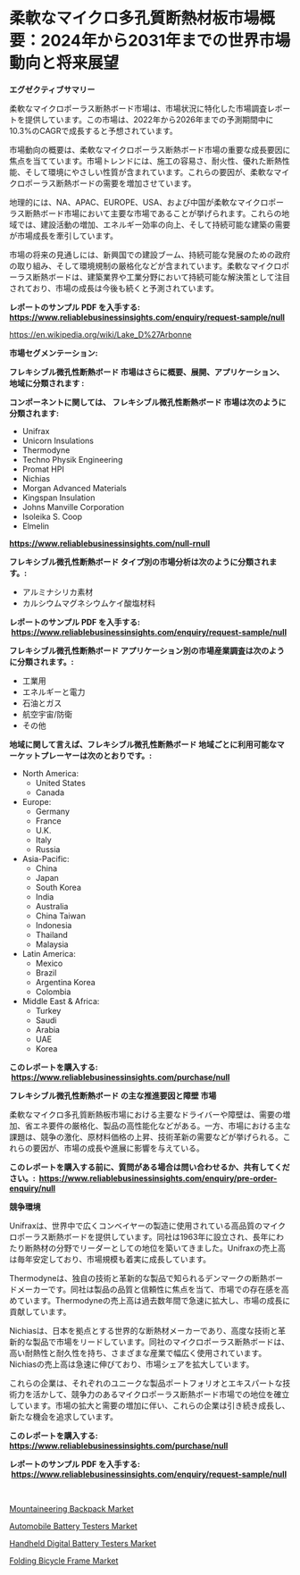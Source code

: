 <p><h1>柔軟なマイクロ多孔質断熱材板市場概要：2024年から2031年までの世界市場動向と将来展望</h1></p><p><strong>エグゼクティブサマリー</strong></p>
<p><p>柔軟なマイクロポーラス断熱ボード市場は、市場状況に特化した市場調査レポートを提供しています。この市場は、2022年から2026年までの予測期間中に10.3%のCAGRで成長すると予想されています。</p><p>市場動向の概要は、柔軟なマイクロポーラス断熱ボード市場の重要な成長要因に焦点を当てています。市場トレンドには、施工の容易さ、耐火性、優れた断熱性能、そして環境にやさしい性質が含まれています。これらの要因が、柔軟なマイクロポーラス断熱ボードの需要を増加させています。</p><p>地理的には、NA、APAC、EUROPE、USA、および中国が柔軟なマイクロポーラス断熱ボード市場において主要な市場であることが挙げられます。これらの地域では、建設活動の増加、エネルギー効率の向上、そして持続可能な建築の需要が市場成長を牽引しています。</p><p>市場の将来の見通しには、新興国での建設ブーム、持続可能な発展のための政府の取り組み、そして環境規制の厳格化などが含まれています。柔軟なマイクロポーラス断熱ボードは、建築業界や工業分野において持続可能な解決策として注目されており、市場の成長は今後も続くと予測されています。</p></p>
<p><strong>レポートのサンプル PDF を入手する: <a href="https://www.reliablebusinessinsights.com/enquiry/request-sample/null">https://www.reliablebusinessinsights.com/enquiry/request-sample/null</a></strong></p>
<p><a href="https://en.wikipedia.org/wiki/Lake_D%27Arbonne">https://en.wikipedia.org/wiki/Lake_D%27Arbonne</a></p>
<p><strong>市場セグメンテーション:</strong></p>
<p><strong> フレキシブル微孔性断熱ボード 市場はさらに概要、展開、アプリケーション、地域に分類されます :</strong></p>
<p><strong>コンポーネントに関しては、 フレキシブル微孔性断熱ボード 市場は次のように分類されます: &nbsp;</strong></p>
<p><ul><li>Unifrax</li><li>Unicorn Insulations</li><li>Thermodyne</li><li>Techno Physik Engineering</li><li>Promat HPI</li><li>Nichias</li><li>Morgan Advanced Materials</li><li>Kingspan Insulation</li><li>Johns Manville Corporation</li><li>Isoleika S. Coop</li><li>Elmelin</li></ul></p>
<p><strong><a href="https://www.reliablebusinessinsights.com/null-rnull">https://www.reliablebusinessinsights.com/null-rnull</a></strong></p>
<p><strong> フレキシブル微孔性断熱ボード タイプ別の市場分析は次のように分類されます。:</strong></p>
<p><ul><li>アルミナシリカ素材</li><li>カルシウムマグネシウムケイ酸塩材料</li></ul></p>
<p><strong>レポートのサンプル PDF を入手する: &nbsp;<a href="https://www.reliablebusinessinsights.com/enquiry/request-sample/null">https://www.reliablebusinessinsights.com/enquiry/request-sample/null</a></strong></p>
<p><strong> フレキシブル微孔性断熱ボード アプリケーション別の市場産業調査は次のように分類されます。:</strong></p>
<p><ul><li>工業用</li><li>エネルギーと電力</li><li>石油とガス</li><li>航空宇宙/防衛</li><li>その他</li></ul></p>
<p><strong>地域に関して言えば、フレキシブル微孔性断熱ボード 地域ごとに利用可能なマーケットプレーヤーは次のとおりです。:</strong></p>
<p><ul>
    <li>
        North America:
        <ul>
            <li>United States</li>
            <li>Canada</li>
        </ul>
    </li>
    <li>
        Europe:
        <ul>
            <li>Germany</li>
            <li>France</li>
            <li>U.K.</li>
            <li>Italy</li>
            <li>Russia</li>
        </ul>
    </li>
    <li>
        Asia-Pacific:
        <ul>
            <li>China</li>
            <li>Japan</li>
            <li>South Korea</li>
            <li>India</li>
            <li>Australia</li>
            <li>China Taiwan</li>
            <li>Indonesia</li>
            <li>Thailand</li>
            <li>Malaysia</li>
        </ul>
    </li>
    <li>
        Latin America:
        <ul>
            <li>Mexico</li>
            <li>Brazil</li>
            <li>Argentina Korea</li>
            <li>Colombia</li>
        </ul>
    </li>
    <li>
        Middle East & Africa:
        <ul>
            <li>Turkey</li>
            <li>Saudi</li>
            <li>Arabia</li>
            <li>UAE</li>
            <li>Korea</li>
        </ul>
    </li>
    </ul></p>
<p><strong>このレポートを購入する: &nbsp;<a href="https://www.reliablebusinessinsights.com/purchase/null">https://www.reliablebusinessinsights.com/purchase/null</a></strong></p>
<p><strong>フレキシブル微孔性断熱ボード の主な推進要因と障壁 市場</strong></p>
<p><p>柔軟なマイクロ多孔質断熱板市場における主要なドライバーや障壁は、需要の増加、省エネ要件の厳格化、製品の高性能化などがある。一方、市場における主な課題は、競争の激化、原材料価格の上昇、技術革新の需要などが挙げられる。これらの要因が、市場の成長や進展に影響を与えている。</p></p>
<p><strong>このレポートを購入する前に、質問がある場合は問い合わせるか、共有してください。:&nbsp; <a href="https://www.reliablebusinessinsights.com/enquiry/pre-order-enquiry/null">https://www.reliablebusinessinsights.com/enquiry/pre-order-enquiry/null</a></strong></p>
<p><strong>競争環境</strong></p>
<p><p>Unifraxは、世界中で広くコンベイヤーの製造に使用されている高品質のマイクロポーラス断熱ボードを提供しています。同社は1963年に設立され、長年にわたり断熱材の分野でリーダーとしての地位を築いてきました。Unifraxの売上高は毎年安定しており、市場規模も着実に成長しています。</p><p>Thermodyneは、独自の技術と革新的な製品で知られるデンマークの断熱ボードメーカーです。同社は製品の品質と信頼性に焦点を当て、市場での存在感を高めています。Thermodyneの売上高は過去数年間で急速に拡大し、市場の成長に貢献しています。</p><p>Nichiasは、日本を拠点とする世界的な断熱材メーカーであり、高度な技術と革新的な製品で市場をリードしています。同社のマイクロポーラス断熱ボードは、高い耐熱性と耐久性を持ち、さまざまな産業で幅広く使用されています。Nichiasの売上高は急速に伸びており、市場シェアを拡大しています。</p><p>これらの企業は、それぞれのユニークな製品ポートフォリオとエキスパートな技術力を活かして、競争力のあるマイクロポーラス断熱ボード市場での地位を確立しています。市場の拡大と需要の増加に伴い、これらの企業は引き続き成長し、新たな機会を追求しています。</p></p>
<p><strong>このレポートを購入する: &nbsp; <a href="https://www.reliablebusinessinsights.com/purchase/null">https://www.reliablebusinessinsights.com/purchase/null</a></strong></p>
<p><strong>レポートのサンプル PDF を入手する: &nbsp;<a href="https://www.reliablebusinessinsights.com/enquiry/request-sample/null">https://www.reliablebusinessinsights.com/enquiry/request-sample/null</a></strong><strong></strong></p>
<p>&nbsp;</p>
<p><p><a href="https://issuu.com/reportprime-2/docs/mountaineering-backpack-market-size-2030.pptx">Mountaineering Backpack Market</a></p><p><a href="https://github.com/HettieStehr/Market-Research-Report-List-1/blob/main/automobile-battery-testers-market.md">Automobile Battery Testers Market</a></p><p><a href="https://github.com/lavernaCole75/Market-Research-Report-List-1/blob/main/handheld-digital-battery-testers-market.md">Handheld Digital Battery Testers Market</a></p><p><a href="https://issuu.com/reportprime-2/docs/folding-bicycle-frame-market-size-2030.pptx">Folding Bicycle Frame Market</a></p></p>